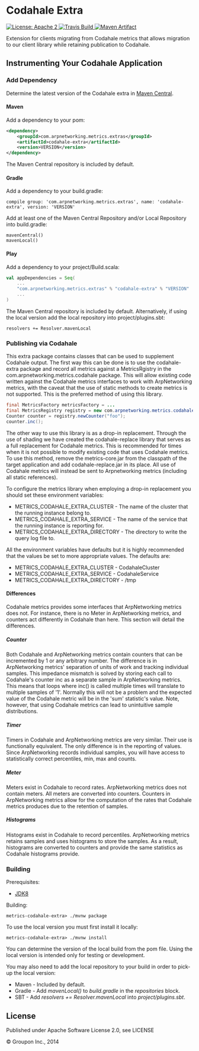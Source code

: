 Codahale Extra
============

<a href="https://raw.githubusercontent.com/ArpNetworking/metrics-codahale-extra/master/LICENSE">
    <img src="https://img.shields.io/hexpm/l/plug.svg"
         alt="License: Apache 2">
</a>
<a href="https://travis-ci.org/ArpNetworking/metrics-codahale-extra/">
    <img src="https://travis-ci.org/ArpNetworking/metrics-codahale-extra.png"
         alt="Travis Build">
</a>
<a href="http://search.maven.org/#search%7Cga%7C1%7Cg%3A%22com.arpnetworking.metrics.extras%22%20a%3A%22codahale-extra%22">
    <img src="https://img.shields.io/maven-central/v/com.arpnetworking.metrics.extras/codahale-extra.svg"
         alt="Maven Artifact">
</a>

Extension for clients migrating from Codahale metrics that allows migration to our client library while retaining publication to Codahale.


Instrumenting Your Codahale Application
---------------------------------------

### Add Dependency

Determine the latest version of the Codahale extra in [Maven Central](http://search.maven.org/#search%7Cga%7C1%7Cg%3A%22com.arpnetworking.metrics.extras%22%20a%3A%22codahale-extra%22).

#### Maven

Add a dependency to your pom:

```xml
<dependency>
    <groupId>com.arpnetworking.metrics.extras</groupId>
    <artifactId>codahale-extra</artifactId>
    <version>VERSION</version>
</dependency>
```

The Maven Central repository is included by default.

#### Gradle

Add a dependency to your build.gradle:

    compile group: 'com.arpnetworking.metrics.extras', name: 'codahale-extra', version: 'VERSION'

Add at least one of the Maven Central Repository and/or Local Repository into build.gradle:

    mavenCentral()
    mavenLocal()

#### Play

Add a dependency to your project/Build.scala:

```scala
val appDependencies = Seq(
    ...
    "com.arpnetworking.metrics.extras" % "codahale-extra" % "VERSION"
    ...
)
```

The Maven Central repository is included by default.  Alternatively, if using the local version add the local repository into project/plugins.sbt:

    resolvers += Resolver.mavenLocal

### Publishing via Codahale

This extra package contains classes that can be used to supplement Codahale output.  The first way this can be done is to use the codahale-extra package and record all
metrics against a MetricsRgistry in the com.arpnetworking.metrics.codahale package.  This will allow existing code written against the Codahale metrics interfaces to work
with ArpNetworking metrics, with the caveat that the use of static methods to create metrics is not supported.  This is the preferred method of using this library.

```java
final MetricsFactory metricsFactory = ...
final MetricsRegistry registry = new com.arpnetworking.metrics.codahale.MetricsFactory(metricsFactory);
Counter counter = registry.newCounter("foo");
counter.inc();
```

The other way to use this library is as a drop-in replacement.  Through the use of shading we have created the codahale-replace library that serves as a full
replacement for Codahale metrics.  This is recommended for times when it is not possible to modify existing code that uses Codahale metrics.  To use this method,
remove the metrics-core.jar from the classpath of the target application and add codahale-replace.jar in its place.  All use of Codahale metrics will instead be
sent to Arpnetworking metrics (including all static references).

To configure the metrics library when employing a drop-in replacement you should set these environment variables:

* METRICS_CODAHALE_EXTRA_CLUSTER - The name of the cluster that the running instance belong to.
* METRICS_CODAHALE_EXTRA_SERVICE - The name of the service that the running instance is reporting for.
* METRICS_CODAHALE_EXTRA_DIRECTORY - The directory to write the query log file to.

All the environment variables have defaults but it is highly recommended that the values be set to more appropriate values.  The defaults are:

* METRICS_CODAHALE_EXTRA_CLUSTER - CodahaleCluster
* METRICS_CODAHALE_EXTRA_SERVICE - CodahaleService
* METRICS_CODAHALE_EXTRA_DIRECTORY - /tmp

#### Differences

Codahale metrics provides some interfaces that ArpNetworking metrics does not.  For instance, there is no Meter in ArpNetworking metrics,
and counters act differently in Codahale than here.  This section will detail the differences.

##### Counter

Both Codahale and ArpNetworking metrics contain counters that can be incremented by 1 or any arbitrary number.  The difference is in
ArpNetworking metrics' separation of units of work and tracking individual samples.  This impedance mismatch is solved by storing each
call to Codahale's counter inc as a separate sample in ArpNetworking metrics.  This means that loops where inc() is called multiple times
will translate to multiple samples of '1'.  Normally this will not be a problem and the expected value of the Codahale metric will be in
the 'sum' statistic's value.  Note, however, that using Codahale metrics can lead to unintuitive sample distributions.

##### Timer

Timers in Codahale and ArpNetworking metrics are very similar.  Their use is functionally equivalent.  The only difference is in the
reporting of values.  Since ArpNetworking records individual samples, you will have access to statistically correct percentiles, min, max
and counts.

##### Meter

Meters exist in Codahale to record rates.  ArpNetworking metrics does not contain meters.  All meters are converted into counters.
Counters in ArpNetworking metrics allow for the computation of the rates that Codahale metrics produces due to the retention of samples.

##### Histograms

Histograms exist in Codahale to record percentiles.  ArpNetworking metrics retains samples and uses histograms to store the samples.  As a
result, histograms are converted to counters and provide the same statistics as Codahale histograms provide.

### Building

Prerequisites:
* [JDK8](http://www.oracle.com/technetwork/java/javase/downloads/jdk8-downloads-2133151.html)

Building:

    metrics-codahale-extra> ./mvnw package

To use the local version you must first install it locally:

    metrics-codahale-extra> ./mvnw install

You can determine the version of the local build from the pom file.  Using the local version is intended only for testing or development.

You may also need to add the local repository to your build in order to pick-up the local version:

* Maven - Included by default.
* Gradle - Add *mavenLocal()* to *build.gradle* in the *repositories* block.
* SBT - Add *resolvers += Resolver.mavenLocal* into *project/plugins.sbt*.

License
-------

Published under Apache Software License 2.0, see LICENSE

&copy; Groupon Inc., 2014
